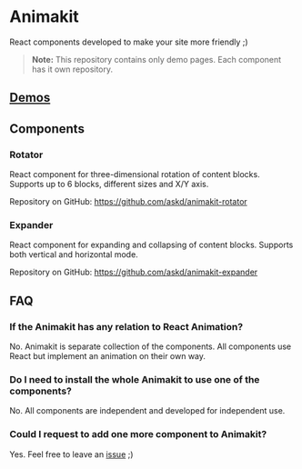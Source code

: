 # Animakit
React components developed to make your site more friendly ;)

> **Note:** This repository contains only demo pages. Each component has it own repository.

## [Demos](http://askd.github.io/animakit/)


## Components

### Rotator

React component for three-dimensional rotation of content blocks.
Supports up to 6 blocks, different sizes and X/Y axis.

Repository on GitHub: https://github.com/askd/animakit-rotator

### Expander

React component for expanding and collapsing of content blocks.
Supports both vertical and horizontal mode.

Repository on GitHub: https://github.com/askd/animakit-expander


## FAQ

### If the Animakit has any relation to React Animation?
No. Animakit is separate collection of the components. All components use React but implement an animation on their own way.

### Do I need to install the whole Animakit to use one of the components?
No. All components are independent and developed for independent use.

### Could I request to add one more component to Animakit?
Yes. Feel free to leave an [issue](https://github.com/askd/animakit/issues) ;)
